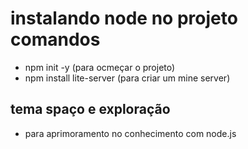 # instalando node no projeto comandos
- npm init -y (para ocmeçar o projeto)
- npm install lite-server (para criar um mine server)

## tema spaço e exploração
- para aprimoramento no conhecimento com node.js